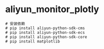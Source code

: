 # aliyun_monitor_plotly

```
# 安装依赖
# pip install aliyun-python-sdk-cms
# pip install aliyun-python-sdk-ecs
# pip install aliyun-python-sdk-core
# pip install matplotlib
```
